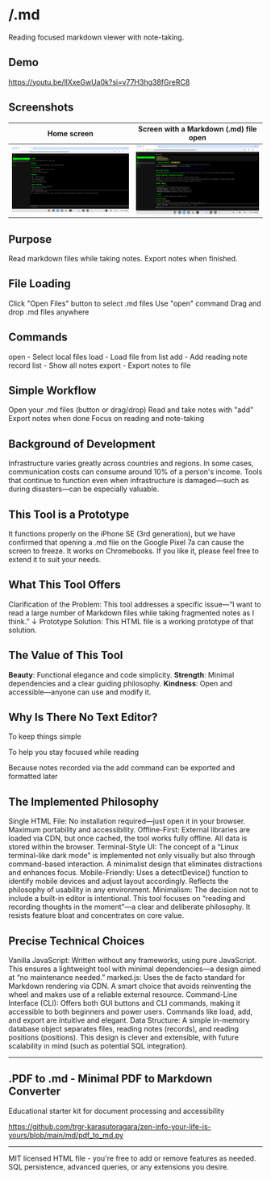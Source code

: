 # /.md
Reading focused markdown viewer with note-taking.

## Demo
https://youtu.be/llXxeGwUa0k?si=v77H3hg38fGreRC8

## Screenshots

| **Home screen** | **Screen with a Markdown (.md) file open** |
| :---: | :---: |
| <img src="https://github.com/trgr-karasutoragara/zen-info-your-life-is-yours/blob/main/md/img/Screenshot-2025-07-07-17-54-49.png" width="400"> | <img src="https://github.com/trgr-karasutoragara/zen-info-your-life-is-yours/blob/main/md/img/Screenshot-2025-07-07-17-24-36.png" width="400"> |

## Purpose
Read markdown files while taking notes. Export notes when finished.


## File Loading
Click "Open Files" button to select .md files
Use "open" command
Drag and drop .md files anywhere


## Commands
open - Select local files
load - Load file from list
add - Add reading note
record list - Show all notes
export - Export notes to file


## Simple Workflow
Open your .md files (button or drag/drop)
Read and take notes with "add"
Export notes when done
Focus on reading and note-taking


## Background of Development
Infrastructure varies greatly across countries and regions. In some cases, communication costs can consume around 10% of a person's income. Tools that continue to function even when infrastructure is damaged—such as during disasters—can be especially valuable.

## This Tool is a Prototype
It functions properly on the iPhone SE (3rd generation), but we have confirmed that opening a .md file on the Google Pixel 7a can cause the screen to freeze. It works on Chromebooks.
If you like it, please feel free to extend it to suit your needs.

## What This Tool Offers
Clarification of the Problem: This tool addresses a specific issue—“I want to read a large number of Markdown files while taking fragmented notes as I think.”
     ↓
Prototype Solution: This HTML file is a working prototype of that solution.

## The Value of This Tool
**Beauty**: Functional elegance and code simplicity.
**Strength**: Minimal dependencies and a clear guiding philosophy.
**Kindness**: Open and accessible—anyone can use and modify it.

## Why Is There No Text Editor?

To keep things simple

To help you stay focused while reading

Because notes recorded via the add command can be exported and formatted later

## The Implemented Philosophy
Single HTML File: No installation required—just open it in your browser. Maximum portability and accessibility.
Offline-First: External libraries are loaded via CDN, but once cached, the tool works fully offline. All data is stored within the browser.
Terminal-Style UI: The concept of a “Linux terminal-like dark mode” is implemented not only visually but also through command-based interaction. A minimalist design that eliminates distractions and enhances focus.
Mobile-Friendly: Uses a detectDevice() function to identify mobile devices and adjust layout accordingly. Reflects the philosophy of usability in any environment.
Minimalism: The decision not to include a built-in editor is intentional. This tool focuses on “reading and recording thoughts in the moment”—a clear and deliberate philosophy. It resists feature bloat and concentrates on core value.

## Precise Technical Choices
Vanilla JavaScript: Written without any frameworks, using pure JavaScript. This ensures a lightweight tool with minimal dependencies—a design aimed at “no maintenance needed.”
marked.js: Uses the de facto standard for Markdown rendering via CDN. A smart choice that avoids reinventing the wheel and makes use of a reliable external resource.
Command-Line Interface (CLI): Offers both GUI buttons and CLI commands, making it accessible to both beginners and power users. Commands like load, add, and export are intuitive and elegant.
Data Structure: A simple in-memory database object separates files, reading notes (records), and reading positions (positions). This design is clever and extensible, with future scalability in mind (such as potential SQL integration).

---
## .PDF to .md - Minimal PDF to Markdown Converter

Educational starter kit for document processing and accessibility

https://github.com/trgr-karasutoragara/zen-info-your-life-is-yours/blob/main/md/pdf_to_md.py

---

MIT licensed HTML file - you're free to add or remove features as needed. SQL persistence, advanced queries, or any extensions you desire.

